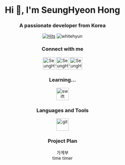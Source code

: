<h1 align="center">Hi 👋, I'm SeungHyeon Hong</h1>
<h3 align="center">A passionate developer from Korea</h3>

<div align=center>
  
  [![Hits](https://hits.seeyoufarm.com/api/count/incr/badge.svg?url=https%3A%2F%2Fgithub.com%2FWhiteHyun&count_bg=%2379C83D&title_bg=%23555555&icon=opsgenie.svg&icon_color=%23FFFFFF&title=visitor&edge_flat=true)](https://hits.seeyoufarm.com)
  <img src="https://komarev.com/ghpvc/?username=whitehyun&label=Profile%20views&color=0e75b6&style=flat" alt="whitehyun" />

</div>

<h3 align="center">Connect with me</h3>
<p align="center">
  <a href="https://instagram.com/whi7ehyun" target="_blank">
    <img align="center" src="https://www.vectorlogo.zone/logos/instagram/instagram-icon.svg" alt="SeungHyeon's Instagram" height="40" width="40" />
  </a>
  <a href="https://www.linkedin.com/in/seunghyeon-hong-a09068204/" target="_blank">
    <img align="center" src="https://www.vectorlogo.zone/logos/linkedin/linkedin-ar21.svg" alt="SeungHyeon's LinkedIn" height="40"/>
  </a>
  <a href="mailto:whi7ehyun@gmail.com" target="_blank">
    <img align="center" src="https://www.vectorlogo.zone/logos/gmail/gmail-icon.svg" alt="SeungHyeon's Gmail" height="40"/>
  </a>
</p>

<h3 align="center">Learning...</h3>
<p align="center">
  <img src="https://www.vectorlogo.zone/logos/swift/swift-icon.svg" alt="swift" width="40" height="40"/>
</p>

<h3 align="center">Languages and Tools</h3>
<p align="center">
  <a href="https://git-scm.com/" target="_blank">
    <img src="https://www.vectorlogo.zone/logos/git-scm/git-scm-icon.svg" alt="git" width="40" height="40"/>
  </a>
</p>

<h3 align="center">Project Plan</h3>
<p align="center">
  가계부<br>
  time timer<br>
</p>
